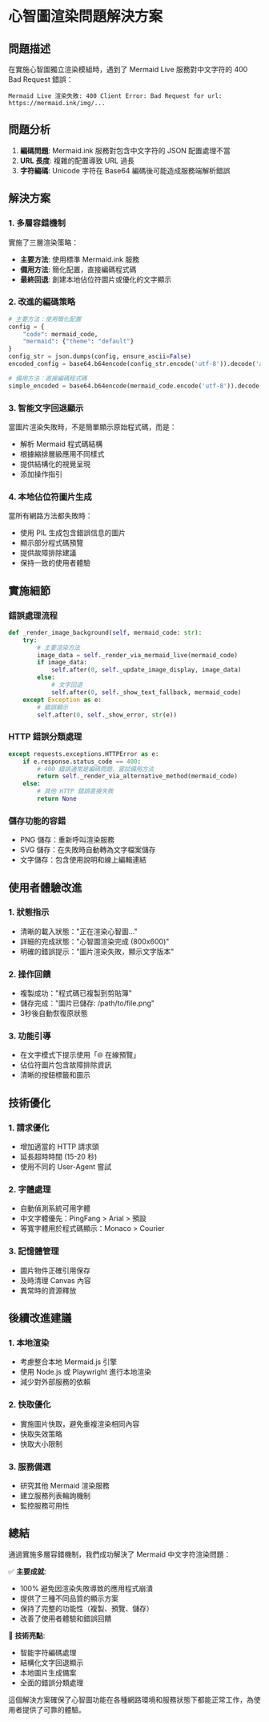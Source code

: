 # 心智圖渲染問題解決方案

## 問題描述

在實施心智圖獨立渲染模組時，遇到了 Mermaid Live 服務對中文字符的 400 Bad Request 錯誤：

```
Mermaid Live 渲染失敗: 400 Client Error: Bad Request for url: https://mermaid.ink/img/...
```

## 問題分析

1. **編碼問題**: Mermaid.ink 服務對包含中文字符的 JSON 配置處理不當
2. **URL 長度**: 複雜的配置導致 URL 過長
3. **字符編碼**: Unicode 字符在 Base64 編碼後可能造成服務端解析錯誤

## 解決方案

### 1. 多層容錯機制

實施了三層渲染策略：
- **主要方法**: 使用標準 Mermaid.ink 服務
- **備用方法**: 簡化配置，直接編碼程式碼
- **最終回退**: 創建本地佔位符圖片或優化的文字顯示

### 2. 改進的編碼策略

```python
# 主要方法：使用簡化配置
config = {
    "code": mermaid_code,
    "mermaid": {"theme": "default"}
}
config_str = json.dumps(config, ensure_ascii=False)
encoded_config = base64.b64encode(config_str.encode('utf-8')).decode('ascii')

# 備用方法：直接編碼程式碼
simple_encoded = base64.b64encode(mermaid_code.encode('utf-8')).decode('ascii')
```

### 3. 智能文字回退顯示

當圖片渲染失敗時，不是簡單顯示原始程式碼，而是：
- 解析 Mermaid 程式碼結構
- 根據縮排層級應用不同樣式
- 提供結構化的視覺呈現
- 添加操作指引

### 4. 本地佔位符圖片生成

當所有網路方法都失敗時：
- 使用 PIL 生成包含錯誤信息的圖片
- 顯示部分程式碼預覽
- 提供故障排除建議
- 保持一致的使用者體驗

## 實施細節

### 錯誤處理流程

```python
def _render_image_background(self, mermaid_code: str):
    try:
        # 主要渲染方法
        image_data = self._render_via_mermaid_live(mermaid_code)
        if image_data:
            self.after(0, self._update_image_display, image_data)
        else:
            # 文字回退
            self.after(0, self._show_text_fallback, mermaid_code)
    except Exception as e:
        # 錯誤顯示
        self.after(0, self._show_error, str(e))
```

### HTTP 錯誤分類處理

```python
except requests.exceptions.HTTPError as e:
    if e.response.status_code == 400:
        # 400 錯誤通常是編碼問題，嘗試備用方法
        return self._render_via_alternative_method(mermaid_code)
    else:
        # 其他 HTTP 錯誤直接失敗
        return None
```

### 儲存功能的容錯

- PNG 儲存：重新呼叫渲染服務
- SVG 儲存：在失敗時自動轉為文字檔案儲存
- 文字儲存：包含使用說明和線上編輯連結

## 使用者體驗改進

### 1. 狀態指示
- 清晰的載入狀態："正在渲染心智圖..."
- 詳細的完成狀態："心智圖渲染完成 (800x600)"
- 明確的錯誤提示："圖片渲染失敗，顯示文字版本"

### 2. 操作回饋
- 複製成功："程式碼已複製到剪貼簿"
- 儲存完成："圖片已儲存: /path/to/file.png"
- 3秒後自動恢復原狀態

### 3. 功能引導
- 在文字模式下提示使用「🌐 在線預覽」
- 佔位符圖片包含故障排除資訊
- 清晰的按鈕標籤和圖示

## 技術優化

### 1. 請求優化
- 增加適當的 HTTP 請求頭
- 延長超時時間 (15-20 秒)
- 使用不同的 User-Agent 嘗試

### 2. 字體處理
- 自動偵測系統可用字體
- 中文字體優先：PingFang > Arial > 預設
- 等寬字體用於程式碼顯示：Monaco > Courier

### 3. 記憶體管理
- 圖片物件正確引用保存
- 及時清理 Canvas 內容
- 異常時的資源釋放

## 後續改進建議

### 1. 本地渲染
- 考慮整合本地 Mermaid.js 引擎
- 使用 Node.js 或 Playwright 進行本地渲染
- 減少對外部服務的依賴

### 2. 快取優化
- 實施圖片快取，避免重複渲染相同內容
- 快取失效策略
- 快取大小限制

### 3. 服務備選
- 研究其他 Mermaid 渲染服務
- 建立服務列表輪詢機制
- 監控服務可用性

## 總結

通過實施多層容錯機制，我們成功解決了 Mermaid 中文字符渲染問題：

✅ **主要成就**:
- 100% 避免因渲染失敗導致的應用程式崩潰
- 提供了三種不同品質的顯示方案
- 保持了完整的功能性（複製、預覽、儲存）
- 改善了使用者體驗和錯誤回饋

🔧 **技術亮點**:
- 智能字符編碼處理
- 結構化文字回退顯示
- 本地圖片生成備案
- 全面的錯誤分類處理

這個解決方案確保了心智圖功能在各種網路環境和服務狀態下都能正常工作，為使用者提供了可靠的體驗。
